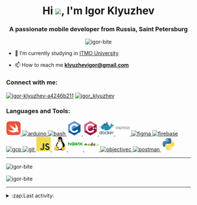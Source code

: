 <h1 align="center">Hi <img src="https://media.giphy.com/media/hvRJCLFzcasrR4ia7z/giphy.gif" width="25px">, I'm Igor Klyuzhev</h1>
<h3 align="center">A passionate mobile developer from Russia, Saint Petersburg</h3>

<p align="center"> <img src="https://komarev.com/ghpvc/?username=igor-bite&label=Profile%20views&color=0e75b6&style=flat" alt="igor-bite" /> </p>

- 🔭 I’m currently studying in [ITMO University](https://itmo.ru/ru/)

- 📫 How to reach me **klyuzhevigor@gmail.com**

<h3 align="left">Connect with me:</h3>
<p align="left">
<a href="https://linkedin.com/in/igor-klyuzhev-a4246b211" target="blank"><img align="center" src="https://raw.githubusercontent.com/rahuldkjain/github-profile-readme-generator/master/src/images/icons/Social/linked-in-alt.svg" alt="igor-klyuzhev-a4246b211" height="30" width="40" /></a>
<a href="https://instagram.com/igor_klyuzhev" target="blank"><img align="center" src="https://raw.githubusercontent.com/rahuldkjain/github-profile-readme-generator/master/src/images/icons/Social/instagram.svg" alt="igor_klyuzhev" height="30" width="40" /></a>
</p>

<h3 align="left">Languages and Tools:</h3>
<p align="left"> <a href="https://developer.apple.com/swift/" target="_blank"> <img src="https://raw.githubusercontent.com/devicons/devicon/master/icons/swift/swift-original.svg" alt="swift" width="40" height="40"/> </a> <a href="https://www.arduino.cc/" target="_blank"> <img src="https://cdn.worldvectorlogo.com/logos/arduino-1.svg" alt="arduino" width="40" height="40"/> </a> <a href="https://www.gnu.org/software/bash/" target="_blank"> <img src="https://www.vectorlogo.zone/logos/gnu_bash/gnu_bash-icon.svg" alt="bash" width="40" height="40"/> </a> <a href="https://www.cprogramming.com/" target="_blank"> <img src="https://raw.githubusercontent.com/devicons/devicon/master/icons/c/c-original.svg" alt="c" width="40" height="40"/> </a> <a href="https://www.w3schools.com/cpp/" target="_blank"> <img src="https://raw.githubusercontent.com/devicons/devicon/master/icons/cplusplus/cplusplus-original.svg" alt="cplusplus" width="40" height="40"/> </a> <a href="https://www.docker.com/" target="_blank"> <img src="https://raw.githubusercontent.com/devicons/devicon/master/icons/docker/docker-original-wordmark.svg" alt="docker" width="40" height="40"/> </a> <a href="https://expressjs.com" target="_blank"> <img src="https://raw.githubusercontent.com/devicons/devicon/master/icons/express/express-original-wordmark.svg" alt="express" width="40" height="40"/> </a> <a href="https://www.figma.com/" target="_blank"> <img src="https://www.vectorlogo.zone/logos/figma/figma-icon.svg" alt="figma" width="40" height="40"/> </a> <a href="https://firebase.google.com/" target="_blank"> <img src="https://www.vectorlogo.zone/logos/firebase/firebase-icon.svg" alt="firebase" width="40" height="40"/> </a> <a href="https://cloud.google.com" target="_blank"> <img src="https://www.vectorlogo.zone/logos/google_cloud/google_cloud-icon.svg" alt="gcp" width="40" height="40"/> </a> <a href="https://git-scm.com/" target="_blank"> <img src="https://www.vectorlogo.zone/logos/git-scm/git-scm-icon.svg" alt="git" width="40" height="40"/> </a> <a href="https://developer.mozilla.org/en-US/docs/Web/JavaScript" target="_blank"> <img src="https://raw.githubusercontent.com/devicons/devicon/master/icons/javascript/javascript-original.svg" alt="javascript" width="40" height="40"/> </a> <a href="https://www.linux.org/" target="_blank"> <img src="https://raw.githubusercontent.com/devicons/devicon/master/icons/linux/linux-original.svg" alt="linux" width="40" height="40"/> </a> <a href="https://www.nginx.com" target="_blank"> <img src="https://raw.githubusercontent.com/devicons/devicon/master/icons/nginx/nginx-original.svg" alt="nginx" width="40" height="40"/> </a> <a href="https://nodejs.org" target="_blank"> <img src="https://raw.githubusercontent.com/devicons/devicon/master/icons/nodejs/nodejs-original-wordmark.svg" alt="nodejs" width="40" height="40"/> </a> <a href="https://developer.apple.com/library/archive/documentation/Cocoa/Conceptual/ProgrammingWithObjectiveC/Introduction/Introduction.html" target="_blank"> <img src="https://www.vectorlogo.zone/logos/apple_objectivec/apple_objectivec-icon.svg" alt="objectivec" width="40" height="40"/> </a> <a href="https://postman.com" target="_blank"> <img src="https://www.vectorlogo.zone/logos/getpostman/getpostman-icon.svg" alt="postman" width="40" height="40"/> </a> <a href="https://www.python.org" target="_blank"> <img src="https://raw.githubusercontent.com/devicons/devicon/master/icons/python/python-original.svg" alt="python" width="40" height="40"/> </a> </p>

---

<p><img align="center" src="https://github-readme-stats.vercel.app/api?username=igor-bite&show_icons=true&theme=dracula&locale=en" alt="igor-bite" /></p>

<p><img align="center" src="https://github-readme-stats.vercel.app/api/top-langs?username=igor-bite&show_icons=true&theme=dracula&locale=en&layout=compact" alt="igor-bite" /></p>

---

<details>
<summary>:zap:Last activity:</summary>

<!--START_SECTION:activity-->
1. 🗣 Commented on [#5](https://github.com/AlexGyver/GyverControl/issues/5) in [AlexGyver/GyverControl](https://github.com/AlexGyver/GyverControl)
2. ❗️ Opened issue [#5](https://github.com/AlexGyver/GyverControl/issues/5) in [AlexGyver/GyverControl](https://github.com/AlexGyver/GyverControl)
3. 🎉 Merged PR [#15](https://github.com/DudkoMatt/translate-on-the-go/pull/15) in [DudkoMatt/translate-on-the-go](https://github.com/DudkoMatt/translate-on-the-go)
4. ❗️ Closed issue [#7](https://github.com/DudkoMatt/translate-on-the-go/issues/7) in [DudkoMatt/translate-on-the-go](https://github.com/DudkoMatt/translate-on-the-go)
5. 🗣 Commented on [#7](https://github.com/DudkoMatt/translate-on-the-go/issues/7) in [DudkoMatt/translate-on-the-go](https://github.com/DudkoMatt/translate-on-the-go)
<!--END_SECTION:activity-->

</details>